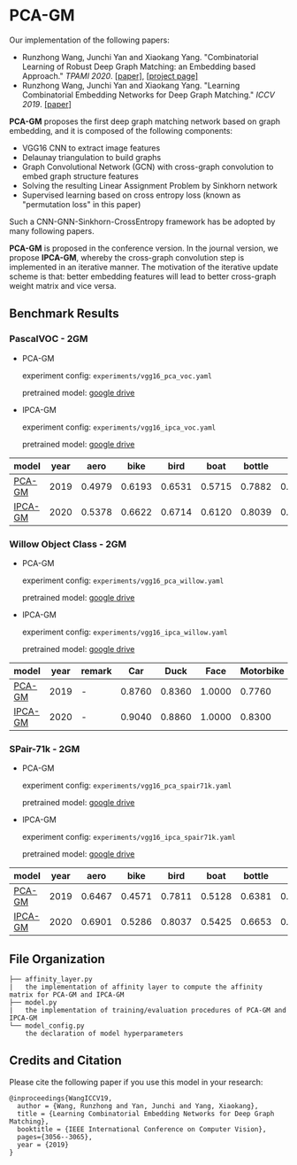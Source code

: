 # PCA-GM

Our implementation of the following papers:
* Runzhong Wang, Junchi Yan and Xiaokang Yang. "Combinatorial Learning of Robust Deep Graph Matching: an Embedding based Approach." _TPAMI 2020_.
    [[paper]](https://ieeexplore.ieee.org/abstract/document/9128045/), [[project page]](https://thinklab.sjtu.edu.cn/IPCA_GM.html)
* Runzhong Wang, Junchi Yan and Xiaokang Yang. "Learning Combinatorial Embedding Networks for Deep Graph Matching." _ICCV 2019_. 
  [[paper]](http://openaccess.thecvf.com/content_ICCV_2019/papers/Wang_Learning_Combinatorial_Embedding_Networks_for_Deep_Graph_Matching_ICCV_2019_paper.pdf)


**PCA-GM** proposes the first deep graph matching network based on graph embedding, and it is composed of the following components:
* VGG16 CNN to extract image features
* Delaunay triangulation to build graphs
* Graph Convolutional Network (GCN) with cross-graph convolution to embed graph structure features
* Solving the resulting Linear Assignment Problem by Sinkhorn network
* Supervised learning based on cross entropy loss (known as "permutation loss" in this paper)

Such a CNN-GNN-Sinkhorn-CrossEntropy framework has be adopted by many following papers.

**PCA-GM** is proposed in the conference version. In the journal version, we propose **IPCA-GM**, whereby the cross-graph convolution step is implemented in an iterative manner.
The motivation of the iterative update scheme is that: better embedding features will lead to better cross-graph weight matrix and vice versa.

## Benchmark Results
### PascalVOC - 2GM
* PCA-GM
  
  experiment config: ``experiments/vgg16_pca_voc.yaml``

  pretrained model: [google drive](https://drive.google.com/file/d/1JnX3cSPvRYBSrDKVwByzp7CADgVCJCO_/view?usp=sharing)
  
* IPCA-GM

  experiment config: ``experiments/vgg16_ipca_voc.yaml``

  pretrained model: [google drive](https://drive.google.com/file/d/1TGrbSQRmUkClH3Alz2OCwqjl8r8gf5yI/view?usp=sharing)

| model                  | year | aero   | bike   | bird   | boat   | bottle | bus    | car    | cat    | chair  | cow    | table  | dog    | horse  | mbkie  | person | plant  | sheep  | sofa   | train  | tv     | mean   |
| ---------------------- | ---- | ------ | ------ | ------ | ------ | ------ | ------ | ------ | ------ | ------ | ------ | ------ | ------ | ------ | ------ | ------ | ------ | ------ | ------ | ------ | ------ | ------ |
| [PCA-GM](https://thinkmatch.readthedocs.io/en/latest/guide/models.html#pca-gm) | 2019 | 0.4979 | 0.6193 | 0.6531 | 0.5715 | 0.7882 | 0.7556 | 0.6466 | 0.6969 | 0.4164 | 0.6339 | 0.5073 | 0.6705 | 0.6671 | 0.6164 | 0.4447 | 0.8116 | 0.6782 | 0.5922 | 0.7845 | 0.9042 | 0.6478 |
| [IPCA-GM](https://thinkmatch.readthedocs.io/en/latest/guide/models.html#pca-gm) | 2020 | 0.5378 | 0.6622 | 0.6714 | 0.6120 | 0.8039 | 0.7527 | 0.7255 | 0.7252 | 0.4455 | 0.6524 | 0.5430 | 0.6724 | 0.6790 | 0.6421 | 0.4793 | 0.8435 | 0.7079 | 0.6398 | 0.8380 | 0.9083 | 0.6770 |

### Willow Object Class - 2GM
* PCA-GM
  
  experiment config: ``experiments/vgg16_pca_willow.yaml``

  pretrained model: [google drive](https://drive.google.com/file/d/1BYFevb7C1mUW9vK-L9wOo0Omtp4V15Ub/view?usp=sharing)
  
* IPCA-GM

  experiment config: ``experiments/vgg16_ipca_willow.yaml``

  pretrained model: [google drive](https://drive.google.com/file/d/1-OcLEwlKiudxs3KoKbFW56kzspqFsoWH/view?usp=sharing)

| model                    | year | remark          | Car    | Duck   | Face   | Motorbike | Winebottle | mean   |
| ------------------------ | ---- | --------------- | ------ | ------ | ------ | --------- | ---------- | ------ |
| [PCA-GM](https://thinkmatch.readthedocs.io/en/latest/guide/models.html#pca-gm) | 2019 | -               | 0.8760 | 0.8360 | 1.0000 | 0.7760    | 0.8840     | 0.8744 |
| [IPCA-GM](https://thinkmatch.readthedocs.io/en/latest/guide/models.html#pca) | 2020 | -               | 0.9040 | 0.8860 | 1.0000 | 0.8300    | 0.8830     | 0.9006 |

### SPair-71k - 2GM
* PCA-GM
  
  experiment config: ``experiments/vgg16_pca_spair71k.yaml``

  pretrained model: [google drive](https://drive.google.com/file/d/1NcVtd36pkt08mpWgJsU5Ip7BNlZKXGCo/view?usp=sharing)
  
* IPCA-GM

  experiment config: ``experiments/vgg16_ipca_spair71k.yaml``

  pretrained model: [google drive](https://drive.google.com/file/d/1w1Uv6RKzgEJurZlusEVBoeZ7cbR8Nfeo/view?usp=sharing)

| model   | year | aero   | bike   | bird   | boat   | bottle | bus    | car    | cat    | chair  | cow    | dog    | horse  | mtbike | person | plant  | sheep  | train  | tv     | mean |
| ------- | ---- | ------ | ------ | ------ | ------ | ------ | ------ | ------ | ------ | ------ | ------ | ------ | ------ | ------ | ------ | ------ | ------ | ------ | ------ | ------ |
| [PCA-GM](https://thinkmatch.readthedocs.io/en/latest/guide/models.html#pca-gm)  | 2019 | 0.6467 | 0.4571 | 0.7811 | 0.5128 | 0.6381 | 0.7272 | 0.6122 | 0.6278 | 0.6255 | 0.6822 | 0.5906 | 0.6115 | 0.6486 | 0.5773 | 0.8742 | 0.6042 | 0.7246 | 0.9283 | 0.6595 |
| [IPCA-GM](https://thinkmatch.readthedocs.io/en/latest/guide/models.html#pca) | 2020 | 0.6901 | 0.5286 | 0.8037 | 0.5425 | 0.6653 | 0.8001 | 0.6847 | 0.7136 | 0.6136 | 0.7479 | 0.6631 | 0.6514 | 0.6956 | 0.6391 | 0.9112 | 0.6540 | 0.8291 | 0.9750 | 0.7116 |


## File Organization
```
├── affinity_layer.py
|   the implementation of affinity layer to compute the affinity matrix for PCA-GM and IPCA-GM
├── model.py
|   the implementation of training/evaluation procedures of PCA-GM and IPCA-GM
└── model_config.py
    the declaration of model hyperparameters
```

## Credits and Citation

Please cite the following paper if you use this model in your research:
```
@inproceedings{WangICCV19,
  author = {Wang, Runzhong and Yan, Junchi and Yang, Xiaokang},
  title = {Learning Combinatorial Embedding Networks for Deep Graph Matching},
  booktitle = {IEEE International Conference on Computer Vision},
  pages={3056--3065},
  year = {2019}
}
```
